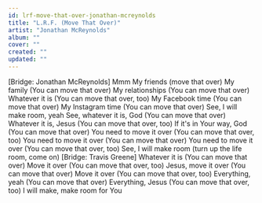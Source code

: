 ```yaml
---
id: lrf-move-that-over-jonathan-mcreynolds
title: "L.R.F. (Move That Over)"
artist: "Jonathan McReynolds"
album: ""
cover: ""
created: ""
updated: ""
---
```


[Bridge: Jonathan McReynolds]
Mmm
My friends (move that over)
My family (You can move that over)
My relationships (You can move that over)
Whatever it is (You can move that over, too)
My Facebook time (You can move that over)
My Instagram time (You can move that over)
See, I will make room, yeah
See, whatever it is, God (You can move that over)
Whatever it is, Jesus (You can move that over, too)
If it's in Your way, God (You can move that over)
You need to move it over (You can move that over, too)
You need to move it over (You can move that over)
You need to move it over (You can move that over, too)
See, I will make room (turn up the life room, come on)
[Bridge: Travis Greene]
Whatever it is (You can move that over)
Move it over (You can move that over, too)
Jesus, move it over (You can move that over)
Move it over (You can move that over, too)
Everything, yeah (You can move that over)
Everything, Jesus (You can move that over, too)
I will make, make room for You